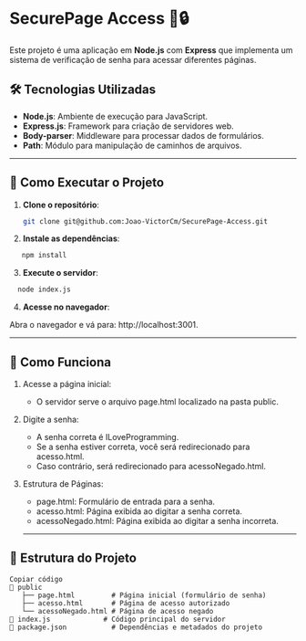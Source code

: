# SecurePage Access 🚪🔒

Este projeto é uma aplicação em **Node.js** com **Express** que implementa um sistema de verificação de senha para acessar diferentes páginas.  

## 🛠️ Tecnologias Utilizadas

- **Node.js**: Ambiente de execução para JavaScript.
- **Express.js**: Framework para criação de servidores web.
- **Body-parser**: Middleware para processar dados de formulários.
- **Path**: Módulo para manipulação de caminhos de arquivos.

---

## 🚀 Como Executar o Projeto

1. **Clone o repositório**:
   ```bash
   git clone git@github.com:Joao-VictorCm/SecurePage-Access.git
   ```
2. **Instale as dependências**: 
```bash
   npm install
```

3. **Execute o servidor**:
```bash
  node index.js
```

4. **Acesse no navegador**:
   
 Abra o navegador e vá para: http://localhost:3001.

 ---

## 🔑 Como Funciona
1. Acesse a página inicial:
    - O servidor serve o arquivo page.html localizado na pasta public.
  
2. Digite a senha:
   - A senha correta é ILoveProgramming.
   - Se a senha estiver correta, você será redirecionado para acesso.html.
   - Caso contrário, será redirecionado para acessoNegado.html.

3. Estrutura de Páginas:
   - page.html: Formulário de entrada para a senha.
   - acesso.html: Página exibida ao digitar a senha correta.
   - acessoNegado.html: Página exibida ao digitar a senha incorreta.

   ---
  
## 📂 Estrutura do Projeto
```plaintext
Copiar código
📁 public
   ├── page.html         # Página inicial (formulário de senha)
   ├── acesso.html       # Página de acesso autorizado
   └── acessoNegado.html # Página de acesso negado
📄 index.js             # Código principal do servidor
📄 package.json           # Dependências e metadados do projeto
